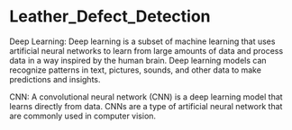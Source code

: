 # Leather_Defect_Detection

Deep Learning: Deep learning is a subset of machine learning that uses artificial neural networks to learn from large amounts of data and process data in a way inspired by the human brain. Deep learning models can recognize patterns in text, pictures, sounds, and other data to make predictions and insights.

CNN: A convolutional neural network (CNN) is a deep learning model that learns directly from data. CNNs are a type of artificial neural network that are commonly used in computer vision.
